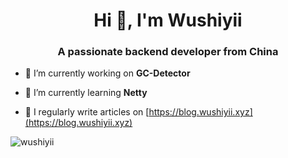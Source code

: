 <h1 align="center">Hi 👋, I'm Wushiyii</h1>
<h3 align="center">A passionate backend developer from China</h3>

- 🔭 I’m currently working on **GC-Detector**

- 🌱 I’m currently learning **Netty**

- 📝 I regularly write articles on [https://blog.wushiyii.xyz](https://blog.wushiyii.xyz)

<p>&nbsp;<img align="left" src="https://github-readme-stats.vercel.app/api?username=wushiyii&show_icons=true&locale=en&theme=radical" alt="wushiyii" /></p>

